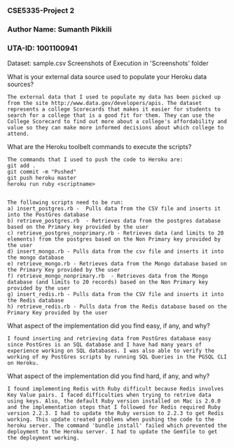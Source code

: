 ### CSE5335-Project 2
### Author Name: Sumanth Pikkili
### UTA-ID: 1001100941

Dataset: sample.csv
Screenshots of Execution in 'Screenshots' folder

What is your external data source used to populate your Heroku data sources?

    The external data that I used to populate my data has been picked up from the site http://www.data.gov/developers/apis. The dataset represents a college Scorecards that makes it easier for students to search for a college that is a good fit for them. They can use the College Scorecard to find out more about a college's affordability and value so they can make more informed decisions about which college to attend. 
    

What are the Heroku toolbelt commands to execute the scripts?

    The commands that I used to push the code to Heroku are:
    git add .
    git commit -m "Pushed"
    git push heroku master
    heroku run ruby <scriptname>


    The following scripts need to be run:
    a) insert_postgres.rb -  Pulls data from the CSV file and inserts it into the PostGres database
    b) retrieve_postgres.rb  - Retrieves data from the postgres database based on the Primary key provided by the user
    c) retrieve_postgres_nonprimary.rb - Retrieves data (and limits to 20 elements) from the postgres based on the Non Primary key provided by the user
    d) insert_mongo.rb - Pulls data from the csv file and inserts it into the mongo database
    e) retrieve_mongo.rb - Retrieves data from the Mongo database based on the Primary Key provided by the user
    f) retrieve_mongo_nonprimary.rb  - Retrieves data from the Mongo database (and limits to 20 records) based on the Non Primary key provided by the user
    g) insert_redis.rb - Pulls data from the CSV file and inserts it into the Redis database
    h) retrieve_redis.rb - Pulls data from the Redis database based on the Primary Key provided by the user


What aspect of the implementation did you find easy, if any, and why?

    I found inserting and retrieving data from PostGres database easy since PostGres is an SQL database and I have had many years of experience working on SQL databases. I was also able to verify the working of my PostGres scripts by running SQL Queries in the PGSQL CLI on Heroku.
    
What aspect of the implementation did you find hard, if any, and why?

    I found implementing Redis with Ruby difficult because Redis involves Key Value pairs. I faced difficulties when trying to retrive data using keys. Also, the default Ruby version installed on Mac is 2.0.0 and the implementation steps that I followed for Redis required Ruby version 2.2.3. I had to update the Ruby version to 2.2.3 to get Redis working. This update created problems when pushing the code to the heroku server. The command 'bundle install' failed which prevented the deployment to the Heroku server. I had to update the Gemfile to get the deployment working.
    
